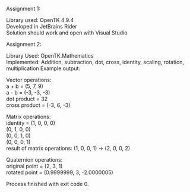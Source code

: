 Assignment 1:  
  
Library used: OpenTK 4.9.4  
Developed in JetBrains Rider  
Solution should work and open with Visual Studio

Assignment 2:  

Library Used: OpenTK.Mathematics  
Implemented: Addition, subtraction, dot, cross, identity, scaling, rotation, multiplication
Example output:  
  
  
Vector operations:  
a + b = (5, 7, 9)  
a - b = (-3, -3, -3)  
dot product = 32  
cross product = (-3, 6, -3)   
    
Matrix operations:  
identity = (1, 0, 0, 0)  
(0, 1, 0, 0)  
(0, 0, 1, 0)  
(0, 0, 0, 1)  
result of matrix operations: (1, 0, 0, 1) -> (2, 0, 0, 2)  
  
Quaternion operations:  
original point = (2, 3, 1)  
rotated point  = (0.9999999, 3, -2.0000005)  
  
Process finished with exit code 0.  
